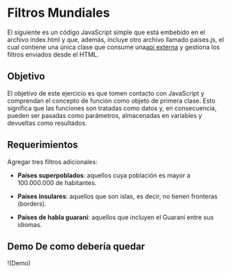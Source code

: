 # Filtros Mundiales

El siguiente es un código JavaScript simple que está embebido en el archivo index.html y que, además, incluye otro archivo llamado paises.js, el cual contiene una única clase que consume una[api externa](https://restcountries.com/v3.1/all) y gestiona los filtros enviados desde el HTML.

## Objetivo

El objetivo de este ejercicio es que tomen contacto con JavaScript y comprendan el concepto de función como objeto de primera clase. Esto significa que las funciones son tratadas como datos y, en consecuencia, pueden ser pasadas como parámetros, almacenadas en variables y devueltas como resultados.

## Requerimientos

Agregar tres filtros adicionales:

- **Países superpoblados**: aquellos cuya población es mayor a 100.000.000 de habitantes.

- **Países insulares**: aquellos que son islas, es decir, no tienen fronteras (borders).

- **Países de habla guaraní**: aquellos que incluyen el Guaraní entre sus idiomas.

## Demo De como debería quedar

!(Demo)
